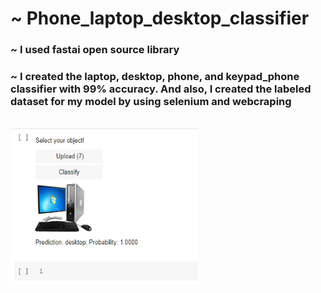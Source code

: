 # ~ Phone_laptop_desktop_classifier

### ~ I used fastai open source library        

### ~ I created the laptop, desktop, phone, and keypad_phone classifier with 99% accuracy. And also, I created the labeled dataset for my model by using selenium and webcraping

 <br /> 
 <img align="center" alt="GIF" src="https://github.com/HotuRam/Phone_laptop_desktop_classifier/blob/main/model_image.png?raw=true" width="300" height="250" />
  <br /> 
 <br /> 
